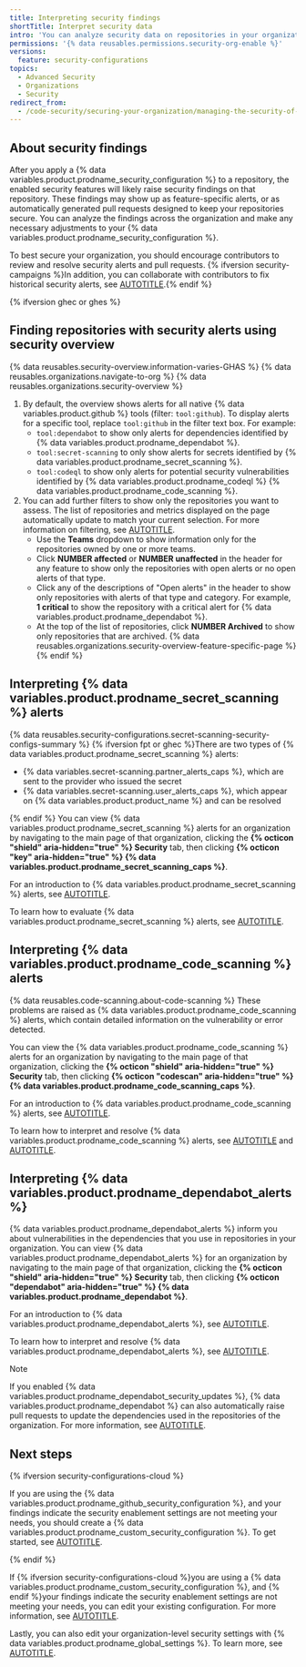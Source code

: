 ```yaml
---
title: Interpreting security findings
shortTitle: Interpret security data
intro: 'You can analyze security data on repositories in your organization to determine if you need to make changes to your security setup.'
permissions: '{% data reusables.permissions.security-org-enable %}'
versions:
  feature: security-configurations
topics:
  - Advanced Security
  - Organizations
  - Security
redirect_from:
  - /code-security/securing-your-organization/managing-the-security-of-your-organization/interpreting-security-findings-on-a-repository
---
```


## About security findings

After you apply a {% data variables.product.prodname_security_configuration %} to a repository, the enabled security features will likely raise security findings on that repository. These findings may show up as feature-specific alerts, or as automatically generated pull requests designed to keep your repositories secure. You can analyze the findings across the organization and make any necessary adjustments to your {% data variables.product.prodname_security_configuration %}.

To best secure your organization, you should encourage contributors to review and resolve security alerts and pull requests. {% ifversion security-campaigns %}In addition, you can collaborate with contributors to fix historical security alerts, see [AUTOTITLE](/code-security/securing-your-organization/fixing-security-alerts-at-scale/best-practice-fix-alerts-at-scale).{% endif %}

{% ifversion ghec or ghes %}

## Finding repositories with security alerts using security overview

{% data reusables.security-overview.information-varies-GHAS %}
{% data reusables.organizations.navigate-to-org %}
{% data reusables.organizations.security-overview %}
1. By default, the overview shows alerts for all native {% data variables.product.github %} tools (filter: `tool:github`). To display alerts for a specific tool, replace `tool:github` in the filter text box. For example:
    * `tool:dependabot` to show only alerts for dependencies identified by {% data variables.product.prodname_dependabot %}.
    * `tool:secret-scanning` to only show alerts for secrets identified by {% data variables.product.prodname_secret_scanning %}.
    * `tool:codeql` to show only alerts for potential security vulnerabilities identified by {% data variables.product.prodname_codeql %} {% data variables.product.prodname_code_scanning %}.
1. You can add further filters to show only the repositories you want to assess. The list of repositories and metrics displayed on the page automatically update to match your current selection. For more information on filtering, see [AUTOTITLE](/code-security/security-overview/filtering-alerts-in-security-overview).
    * Use the **Teams** dropdown to show information only for the repositories owned by one or more teams.
    * Click **NUMBER affected** or **NUMBER unaffected** in the header for any feature to show only the repositories with open alerts or no open alerts of that type.
    * Click any of the descriptions of "Open alerts" in the header to show only repositories with alerts of that type and category. For example, **1 critical** to show the repository with a critical alert for {% data variables.product.prodname_dependabot %}.
    * At the top of the list of repositories, click **NUMBER Archived** to show only repositories that are archived.
{% data reusables.organizations.security-overview-feature-specific-page %}
{% endif %}

## Interpreting {% data variables.product.prodname_secret_scanning %} alerts

{% data reusables.security-configurations.secret-scanning-security-configs-summary %} {% ifversion fpt or ghec %}There are two types of {% data variables.product.prodname_secret_scanning %} alerts:

* {% data variables.secret-scanning.partner_alerts_caps %}, which are sent to the provider who issued the secret
* {% data variables.secret-scanning.user_alerts_caps %}, which appear on {% data variables.product.product_name %} and can be resolved

{% endif %}
You can view {% data variables.product.prodname_secret_scanning %} alerts for an organization by navigating to the main page of that organization, clicking the **{% octicon "shield" aria-hidden="true" %} Security** tab, then clicking **{% octicon "key" aria-hidden="true" %} {% data variables.product.prodname_secret_scanning_caps %}**.

For an introduction to {% data variables.product.prodname_secret_scanning %} alerts, see [AUTOTITLE](/code-security/secret-scanning/managing-alerts-from-secret-scanning/about-alerts).

To learn how to evaluate {% data variables.product.prodname_secret_scanning %} alerts, see [AUTOTITLE](/code-security/secret-scanning/managing-alerts-from-secret-scanning/evaluating-alerts).

## Interpreting {% data variables.product.prodname_code_scanning %} alerts

{% data reusables.code-scanning.about-code-scanning %} These problems are raised as {% data variables.product.prodname_code_scanning %} alerts, which contain detailed information on the vulnerability or error detected.

You can view the {% data variables.product.prodname_code_scanning %} alerts for an organization by navigating to the main page of that organization, clicking the **{% octicon "shield" aria-hidden="true" %} Security** tab, then clicking **{% octicon "codescan" aria-hidden="true" %} {% data variables.product.prodname_code_scanning_caps %}**.

For an introduction to {% data variables.product.prodname_code_scanning %} alerts, see [AUTOTITLE](/code-security/code-scanning/managing-code-scanning-alerts/about-code-scanning-alerts).

To learn how to interpret and resolve {% data variables.product.prodname_code_scanning %} alerts, see [AUTOTITLE](/code-security/code-scanning/managing-code-scanning-alerts/assessing-code-scanning-alerts-for-your-repository) and [AUTOTITLE](/code-security/code-scanning/managing-code-scanning-alerts/resolving-code-scanning-alerts).

## Interpreting {% data variables.product.prodname_dependabot_alerts %}

{% data variables.product.prodname_dependabot_alerts %} inform you about vulnerabilities in the dependencies that you use in repositories in your organization. You can view {% data variables.product.prodname_dependabot_alerts %} for an organization by navigating to the main page of that organization, clicking the **{% octicon "shield" aria-hidden="true" %} Security** tab, then clicking **{% octicon "dependabot" aria-hidden="true" %} {% data variables.product.prodname_dependabot %}**.

For an introduction to {% data variables.product.prodname_dependabot_alerts %}, see [AUTOTITLE](/code-security/dependabot/dependabot-alerts/about-dependabot-alerts).

To learn how to interpret and resolve {% data variables.product.prodname_dependabot_alerts %}, see [AUTOTITLE](/code-security/dependabot/dependabot-alerts/viewing-and-updating-dependabot-alerts).

> [!NOTE]
> If you enabled {% data variables.product.prodname_dependabot_security_updates %}, {% data variables.product.prodname_dependabot %} can also automatically raise pull requests to update the dependencies used in the repositories of the organization. For more information, see [AUTOTITLE](/code-security/dependabot/dependabot-security-updates/about-dependabot-security-updates).

## Next steps

{% ifversion security-configurations-cloud %}

If you are using the {% data variables.product.prodname_github_security_configuration %}, and your findings indicate the security enablement settings are not meeting your needs, you should create a {% data variables.product.prodname_custom_security_configuration %}. To get started, see [AUTOTITLE](/code-security/securing-your-organization/enabling-security-features-in-your-organization/creating-a-custom-security-configuration).

{% endif %}

If {% ifversion security-configurations-cloud %}you are using a {% data variables.product.prodname_custom_security_configuration %}, and {% endif %}your findings indicate the security enablement settings are not meeting your needs, you can edit your existing configuration. For more information, see [AUTOTITLE](/code-security/securing-your-organization/managing-the-security-of-your-organization/editing-a-custom-security-configuration).

Lastly, you can also edit your organization-level security settings with {% data variables.product.prodname_global_settings %}. To learn more, see [AUTOTITLE](/code-security/securing-your-organization/enabling-security-features-in-your-organization/configuring-global-security-settings-for-your-organization).
